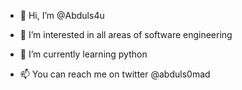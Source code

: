 - 👋 Hi, I’m @Abduls4u
- 👀 I’m interested in all areas of software engineering
- 🌱 I’m currently learning python

- 📫 
You can reach me on twitter @abduls0mad

<!---
Abduls4u/Abduls4u is a ✨ special ✨ repository because its `README.md` (this file) appears on your GitHub profile.
You can click the Preview link to take a look at your changes.
--->
